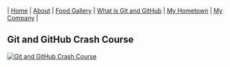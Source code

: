| [Home](https://wendyjaya.github.io/) | [About](https://wendyjaya.github.io/about.html) | [Food Gallery](https://wendyjaya.github.io/gallery.html) | [What is Git and GitHub](https://wendyjaya.github.io/whatis.html) | [My Hometown](https://wendyjaya.github.io/hometown.html) | [My Company](https://wendyjaya.github.io/hometown.html) |


## Git and GitHub Crash Course

[![Git and GitHub Crash Course](https://img.youtube.com/vi/RGOj5yH7evk/0.jpg)](https://www.youtube.com/watch?v=RGOj5yH7evk)
